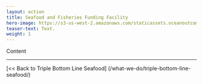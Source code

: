 ```yaml
---
layout: action
title: Seafood and Fisheries Funding Facility
hero-image: https://s3-us-west-2.amazonaws.com/staticassets.oceanoutcomes.org/hero+photos/hokkaidosuccesshero.jpg
teaser-text: Text.
weight: 1
---
```


Content

-----

[<< Back to Triple Bottom Line Seafood] (/what-we-do/triple-bottom-line-seafood/)
